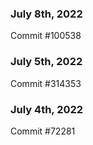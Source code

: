 ### July 8th, 2022

Commit #100538

### July 5th, 2022

Commit #314353


### July 4th, 2022

Commit #72281

